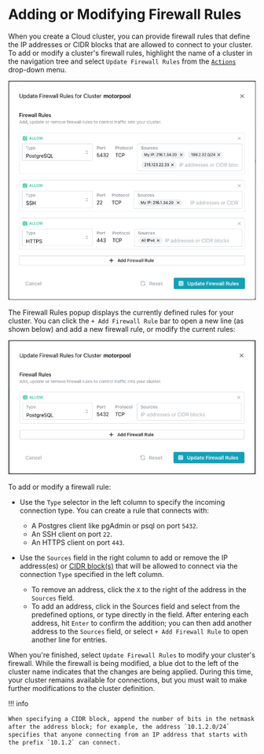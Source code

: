 # Adding or Modifying Firewall Rules

When you create a Cloud cluster, you can provide firewall rules that define the IP addresses or CIDR blocks that are allowed to connect to your cluster. To add or modify a cluster's firewall rules, highlight the name of a cluster in the navigation tree and select `Update Firewall Rules` from the [`Actions`](https://pgedge-docs-sandbox.pages.dev/cloud/mod_cluster/actions) drop-down menu.

![Updating Firewall Rules](../images/firewall_update.png)

The Firewall Rules popup displays the currently defined rules for your cluster. You can click the `+ Add Firewall Rule` bar to open a new line (as shown below) and add a new firewall rule, or modify the current rules:

![Updating Firewall Rules](../images/firewall_new_line.png)

To add or modify a firewall rule:

* Use the `Type` selector in the left column to specify the incoming connection type. You can create a rule that connects with:

  * A Postgres client like pgAdmin or psql on port `5432`.
  * An SSH client on port `22`.
  * An HTTPS client on port `443`.

* Use the `Sources` field in the right column to add or remove the IP address(es) or [CIDR block(s)](https://www.postgresql.org/docs/17/datatype-net-types.html#DATATYPE-CIDR) that will be allowed to connect via the connection `Type` specified in the left column. 

  * To remove an address, click the `X` to the right of the address in the `Sources` field. 
  * To add an address, click in the Sources field and select from the predefined options, or type directly in the field. After entering each address, hit `Enter` to confirm the addition; you can then add another address to the `Sources` field, or select `+ Add Firewall Rule` to open another line for entries.  

When you're finished, select `Update Firewall Rules` to modify your cluster's firewall. While the firewall is being modified, a blue dot to the left of the cluster name indicates that the changes are being applied. During this time, your cluster remains available for connections, but you must wait to make further modifications to the cluster definition.

!!! info

    When specifying a CIDR block, append the number of bits in the netmask after the address block; for example, the address `10.1.2.0/24` specifies that anyone connecting from an IP address that starts with the prefix `10.1.2` can connect.